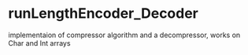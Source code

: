 # runLengthEncoder_Decoder
 implementaion of compressor algorithm and a decompressor, works on Char and Int arrays
